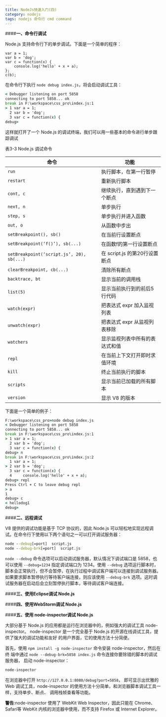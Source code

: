 ```yaml
---
title: NodeJs快速入门(四)
category: nodejs
tags: nodejs 命令行 cmd command
---
```



####__一、命令行调试__

Node.js 支持命令行下的单步调试。下面是一个简单的程序：

<!-- more -->

```JS
var a = 1;
var b = 'dog';
var c = function(x) {
	console.log('hello' + x + a);
};
c(b);
```

在命令行下执行 `node debug index.js`，将会启动调试工具：

```bat
< Debugger listening on port 5858
connecting to port 5858... ok
break in F:\workspace\css_pro\index.js:1
> 1 var a = 1;
  2 var b = 'dog';
  3 var c = function(x) {
debug>
```

这样就打开了一个 Node.js 的调试终端，我们可以用一些基本的命令进行单步跟踪调试

表3-3 Node.js 调试命令

|命令|功能|
|---|---|
|`run`|执行脚本，在第一行暂停|
|`restart`|重新执行脚本|
|`cont, c`|继续执行，直到遇到下一个断点|
|`next, n`|单步执行|
|`step, s`|单步执行并进入函数|
|`out, o`|从函数中步出|
|`setBreakpoint(), sb()`|在当前行设置断点|
|`setBreakpoint(‘f()’), sb(...)`|在函数f的第一行设置断点|
|`setBreakpoint(‘script.js’, 20), sb(...)`|在 script.js 的第20行设置断点|
|`clearBreakpoint, cb(...)`|清除所有断点|
|`backtrace, bt`|显示当前的调用栈|
|`list(5)`|显示当前执行到的前后5行代码|
|`watch(expr)`|把表达式 expr 加入监视列表|
|`unwatch(expr)`|把表达式 expr 从监视列表移除|
|`watchers`|显示监视列表中所有的表达式和值|
|`repl`|在当前上下文打开即时求值环境|
|`kill`|终止当前执行的脚本|
|`scripts`|显示当前已加载的所有脚本|
|`version`|显示 V8 的版本|

下面是一个简单的例子：

```bat
F:\workspace\css_pro>node debug index.js
< Debugger listening on port 5858
connecting to port 5858... ok
break in F:\workspace\css_pro\index.js:1
> 1 var a = 1;
  2 var b = 'dog';
  3 var c = function(x) {
debug> n
break in F:\workspace\css_pro\index.js:2
  1 var a = 1;
> 2 var b = 'dog';
  3 var c = function(x) {
  4     console.log('hello' + x + a);
debug> repl
Press Ctrl + C to leave debug repl
> a
1
debug> c
< hellodog1
debug>
```

####__二、远程调试__

V8 提供的调试功能是基于 TCP 协议的，因此 Node.js 可以轻松地实现远程调试。在命令行下使用以下两个语句之一可以打开调试服务器：

```bat
node --debug[=port]  script.js
node --debug-brk[=port]  script.js
```

`node --debug` 命令选项可以启动调试服务器，默认情况下调试端口是 5858，也可以使用 `--debug=1234` 指定调试端口为 1234。使用 `--debug` 选项运行脚本时，脚本会正常执行，但不会暂停，在执行过程中调试客户端可以连接到调试服务器。如果要求脚本暂停执行等待客户端连接，则应该使用 `--debug-brk` 选项。这时调试服务器在启动后会立刻暂停执行脚本，等待调试客户端连接。

####__三、使用Eclipse调试 Node.js__

####__四、使用WebStorm调试 Node.js__

####__五、使用 node-inspector调试 Node.js__

大部分基于 Node.js 的应用都是运行在浏览器中的，例如强大的调试工具 node-inspector。
node-inspector 是一个完全基于 Node.js 的开源在线调试工具，提供了强大的调试功能和友好
的用户界面，它的使用方法十分简便。

首先，使用 `npm install -g node-inspector` 命令安装 node-inspector，然后在终
端中通过 `node --debug-brk=5858 index.js` 命令连接你要除错的脚本的调试服务器，
启动 node-inspector：

```bat
node-inspector
```
在浏览器中打开 `http://127.0.0.1:8080/debug?port=5858`， 即可显示出优雅的 Web 调试工具，node-inspector 的使用方法十分简单，和浏览器脚本调试工具一样，支持单步、断点、
调用栈帧查看等功能。

__警告__:node-inspector 使用了 WebKit Web Inspector，因此只能在 Chrome、 Safari等 WebKit 内核的浏览器中使用，而不支持 Firefox 或 Internet Explorer。


